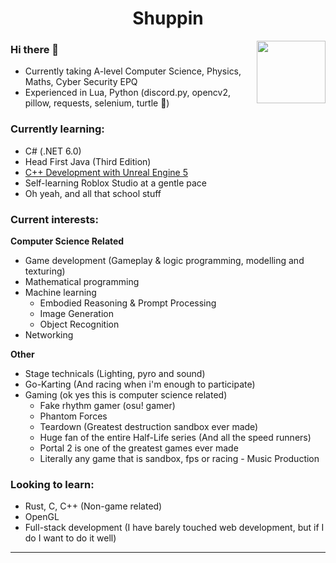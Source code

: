<div align="center"><h1>Shuppin</h1></div>

<a href="https://pusheen.tumblr.com/"><img align="right" width="110" height="100" src="https://cdn.discordapp.com/attachments/931281377570222181/1036047906182025329/pusheen.gif"></a>

### Hi there 👋
-  Currently taking A-level Computer Science, Physics, Maths, Cyber Security EPQ
-  Experienced in Lua, Python (discord.py, opencv2, pillow, requests, selenium, turtle 💪)

### Currently learning:
  - C# (.NET 6.0)
  - Head First Java (Third Edition)
  - [C++ Development with Unreal Engine 5](https://www.gamedev.tv/courses/1638644)
  - Self-learning Roblox Studio at a gentle pace
  - Oh yeah, and all that school stuff

### Current interests:
**Computer Science Related**
  - Game development (Gameplay & logic programming, modelling and texturing)
  - Mathematical programming
  - Machine learning
    - Embodied Reasoning & Prompt Processing
    - Image Generation
    - Object Recognition
  - Networking
    
   **Other**
   - Stage technicals (Lighting, pyro and sound) 
   - Go-Karting (And racing when i'm enough to participate) 
   - Gaming (ok yes this is computer science related)
     - Fake rhythm gamer (osu! gamer)
     - Phantom Forces
     - Teardown (Greatest destruction sandbox ever made)
     - Huge fan of the entire Half-Life series (And all the speed runners)
     - Portal 2 is one of the greatest games ever made
     - Literally any game that is sandbox, fps or racing
    - Music Production
   

### Looking to learn:
  - Rust, C, C++ (Non-game related)
  - OpenGL
  - Full-stack development (I have barely touched web development, but if I do I want to do it well)

---
